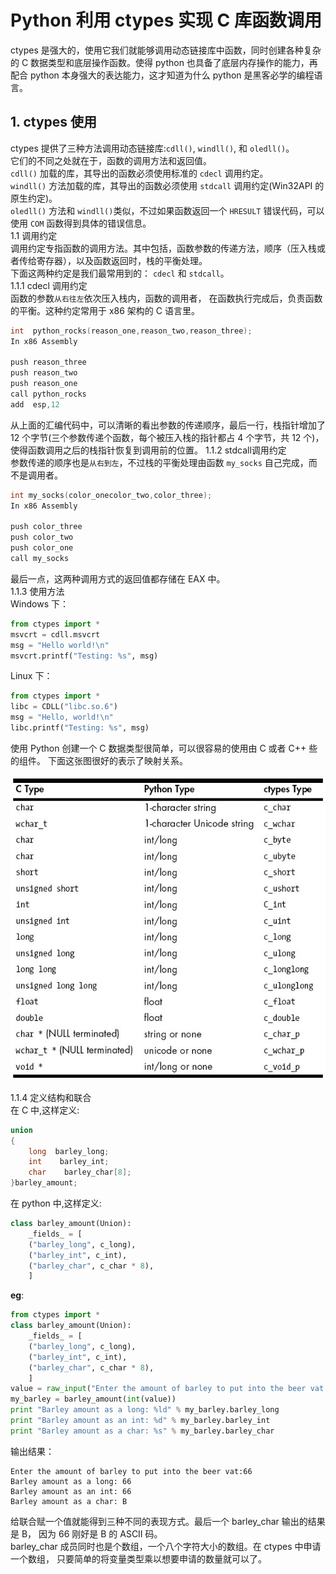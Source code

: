 # Python 利用 ctypes 实现 C 库函数调用

ctypes 是强大的，使用它我们就能够调用动态链接库中函数，同时创建各种复杂的 C 数据类型和底层操作函数。使得 python 也具备了底层内存操作的能力，再配合 python 本身强大的表达能力，这才知道为什么 python 是黑客必学的编程语言。   
## 1. ctypes 使用   
ctypes 提供了三种方法调用动态链接库:`cdll()`, `windll()`, 和 `oledll()`。    
它们的不同之处就在于，函数的调用方法和返回值。   
`cdll()` 加载的库，其导出的函数必须使用标准的 `cdecl` 调用约定。   
`windll()` 方法加载的库，其导出的函数必须使用 `stdcall` 调用约定(Win32API 的原生约定)。   
`oledll()` 方法和 `windll()`类似，不过如果函数返回一个 `HRESULT` 错误代码，可以使用 `COM` 函数得到具体的错误信息。  
1.1 调用约定   
调用约定专指函数的调用方法。其中包括，函数参数的传递方法，顺序（压入栈或 者传给寄存器），以及函数返回时，栈的平衡处理。   
下面这两种约定是我们最常用到的： `cdecl` 和 `stdcall`。   
1.1.1 cdecl 调用约定    
函数的参数`从右往左`依次压入栈内，函数的调用者， 在函数执行完成后，负责函数的平衡。这种约定常用于 x86 架构的 C 语言里。   
```cpp
int  python_rocks(reason_one,reason_two,reason_three);
In x86 Assembly

push reason_three 
push reason_two 
push reason_one 
call python_rocks 
add  esp,12
```
从上面的汇编代码中，可以清晰的看出参数的传递顺序，最后一行，栈指针增加了 12 个字节(三个参数传递个函数，每个被压入栈的指针都占 4 个字节，共 12 个)， 使得函数调用之后的栈指针恢复到调用前的位置。
1.1.2 stdcall调用约定   
参数传递的顺序也是`从右到左`，不过栈的平衡处理由函数 `my_socks` 自己完成，而不是调用者。  
```cpp
int my_socks(color_onecolor_two,color_three);
In x86 Assembly

push color_three 
push color_two 
push color_one 
call my_socks
```
最后一点，这两种调用方式的返回值都存储在 EAX 中。   
1.1.3 使用方法   
Windows 下：   
```python
from ctypes import *
msvcrt = cdll.msvcrt
msg = "Hello world!\n"
msvcrt.printf("Testing: %s", msg)
```
Linux 下：   
```python
from ctypes import *
libc = CDLL("libc.so.6")
msg = "Hello, world!\n"
libc.printf("Testing: %s", msg)
```
使用 Python 创建一个 C 数据类型很简单，可以很容易的使用由 C 或者 C++ 些的组件。 下面这张图很好的表示了映射关系。    

![](../pictures/python_c_types.jpg)   

1.1.4 定义结构和联合   
在 C 中,这样定义:   
```cpp
union 
{
    long  barley_long;
    int    barley_int;
    char    barley_char[8];
}barley_amount;
```
在 python 中,这样定义:   
```python
class barley_amount(Union):
    _fields_ = [
    ("barley_long", c_long),
    ("barley_int", c_int),
    ("barley_char", c_char * 8),
    ]
```
**eg**:   
```python
from ctypes import *
class barley_amount(Union):
    _fields_ = [
    ("barley_long", c_long),
    ("barley_int", c_int),
    ("barley_char", c_char * 8),
    ]
value = raw_input("Enter the amount of barley to put into the beer vat:")
my_barley = barley_amount(int(value))
print "Barley amount as a long: %ld" % my_barley.barley_long
print "Barley amount as an int: %d" % my_barley.barley_int
print "Barley amount as a char: %s" % my_barley.barley_char
```
输出结果：   
```
Enter the amount of barley to put into the beer vat:66
Barley amount as a long: 66
Barley amount as an int: 66
Barley amount as a char: B
```
给联合赋一个值就能得到三种不同的表现方式。最后一个 barley_char 输出的结果是 B， 因为 66 刚好是 B 的 ASCII 码。   
barley_char 成员同时也是个数组，一个八个字符大小的数组。在 ctypes 中申请一个数组， 只要简单的将变量类型乘以想要申请的数量就可以了。   
